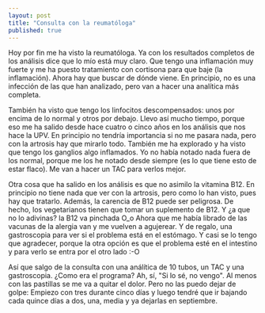 ```yaml
---
layout: post
title: "Consulta con la reumatóloga"
published: true
---
```


Hoy por fin me ha visto la reumatóloga. Ya con los resultados completos de los análisis dice que lo mío está muy claro. Que tengo una inflamación muy fuerte y me ha puesto tratamiento con cortisona para que baje (la inflamación). Ahora hay que buscar de dónde viene. En principio, no es una infección de las que han analizado, pero van a hacer una analítica más completa.

También ha visto que tengo los linfocitos descompensados: unos por encima de lo normal y otros por debajo. Llevo así mucho tiempo, porque eso me ha salido desde hace cuatro o cinco años en los análisis que nos hace la UPV. En principio no tendría importancia si no me pasara nada, pero con la artrosis hay que mirarlo todo. También me ha explorado y ha visto que tengo los ganglios algo inflamados. Yo no había notado nada fuera de los normal, porque me los he notado desde siempre (es lo que tiene esto de estar flaco). Me van a hacer un TAC para verlos mejor.

Otra cosa que ha salido en los análisis es que no asimilo la vitamina B12. En principio no tiene nada que ver con la artrosis, pero como lo han visto, pues hay que tratarlo. Además, la carencia de B12 puede ser peligrosa. De hecho, los vegetarianos tienen que tomar un suplemento de B12. Y ¿a que no lo adivinas? la B12 va pinchada O_o Ahora que me había librado de las vacunas de la alergia van y me vuelven a agujerear. Y de regalo, una gastroscopia para ver si el problema está en el estómago. Y casi se lo tengo que agradecer, porque la otra opción es que el problema esté en el intestino y para verlo se entra por el otro lado :-O

Así que salgo de la consulta con una análítica de 10 tubos, un TAC y una gastroscopia. ¿Como era el programa? Ah, sí, "Si lo sé, no vengo". Al menos con las pastillas se me va a quitar el dolor. Pero no las puedo dejar de golpe: Empiezo con tres durante cinco días y luego tendré que ir bajando cada quince días a dos, una, media y ya dejarlas en septiembre.
